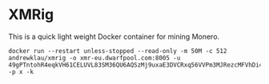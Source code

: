 # XMRig

This is a quick light weight Docker container for mining Monero.

```
docker run --restart unless-stopped --read-only -m 50M -c 512 andrewklau/xmrig -o xmr-eu.dwarfpool.com:8005 -u 49gPTntohR4eqkVH61CELUVL83SM36QU6AQSzMj9uxaE3DVCRxq56VVPm3MJRezcMFVhDi4Vovrr2AX64baxUXQ8AKxvzRi -p x -k
```
